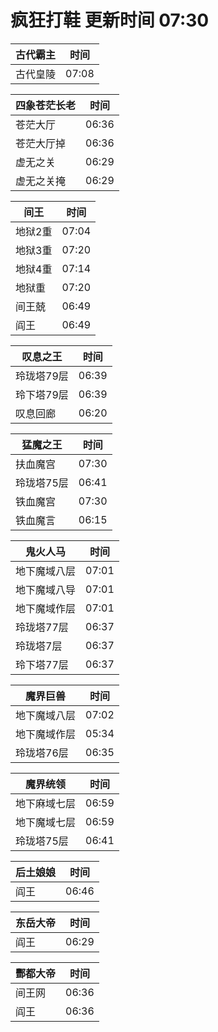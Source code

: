 # 疯狂打鞋 更新时间 07:30

| 古代霸主   | 时间    |
|--------|-------|
| 古代皇陵 | 07:08 |

| 四象苍茫长老   | 时间    |
|--------|-------|
| 苍茫大厅 | 06:36 |
| 苍茫大厅掉 | 06:36 |
| 虚无之关 | 06:29 |
| 虚无之关掩 | 06:29 |

| 间王   | 时间    |
|--------|-------|
| 地狱2重 | 07:04 |
| 地狱3重 | 07:20 |
| 地狱4重 | 07:14 |
| 地狱重 | 07:20 |
| 间王兢 | 06:49 |
| 阎王 | 06:49 |

| 叹息之王   | 时间    |
|--------|-------|
| 玲珑塔79层 | 06:39 |
| 玲下塔79层 | 06:39 |
| 叹息回廊 | 06:20 |

| 猛魔之王   | 时间    |
|--------|-------|
| 扶血魔宫 | 07:30 |
| 玲珑塔75层 | 06:41 |
| 铁血魔宫 | 07:30 |
| 铁血魔言 | 06:15 |

| 鬼火人马   | 时间    |
|--------|-------|
| 地下魔域八层 | 07:01 |
| 地下魔域八导 | 07:01 |
| 地下魔域作层 | 07:01 |
| 玲珑塔77层 | 06:37 |
| 玲珑塔7层 | 06:37 |
| 玲下塔77层 | 06:37 |

| 魔界巨兽   | 时间    |
|--------|-------|
| 地下魔域八层 | 07:02 |
| 地下魔域作层 | 05:34 |
| 玲珑塔76层 | 06:35 |

| 魔界统领   | 时间    |
|--------|-------|
| 地下麻域七层 | 06:59 |
| 地下魔域七层 | 06:59 |
| 玲珑塔75层 | 06:41 |

| 后土娘娘   | 时间    |
|--------|-------|
| 阎王 | 06:46 |

| 东岳大帝   | 时间    |
|--------|-------|
| 阎王 | 06:29 |

| 酆都大帝   | 时间    |
|--------|-------|
| 间王网 | 06:36 |
| 阎王 | 06:36 |